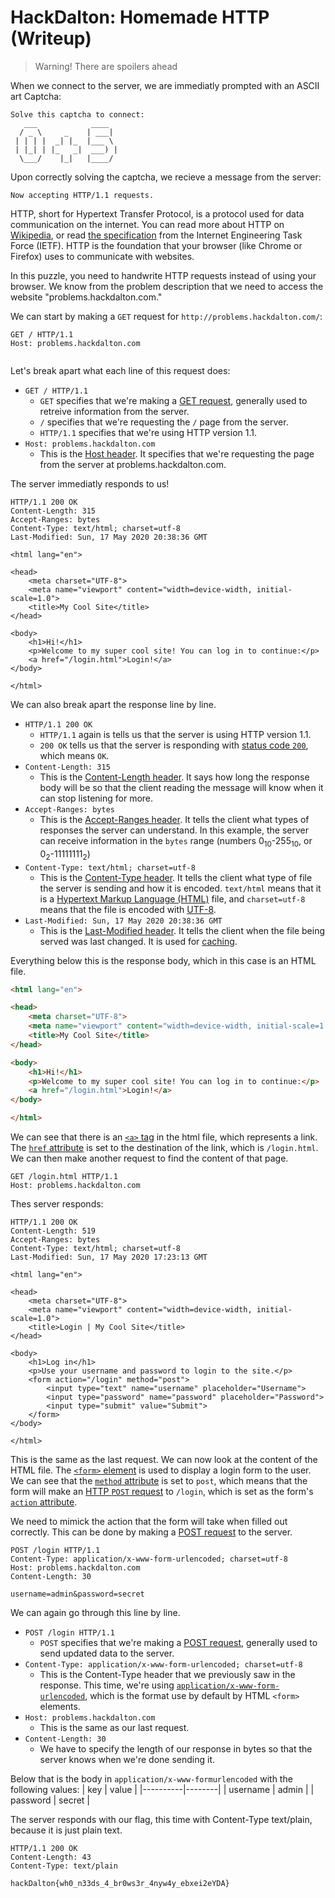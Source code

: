 # HackDalton: Homemade HTTP (Writeup)

> Warning! There are spoilers ahead

When we connect to the server, we are immediatly prompted with an ASCII art Captcha:

```
Solve this captcha to connect:
   ___            ____
  / _ \     _    | ___|
 | | | |  _| |_  |___ \
 | |_| | |_   _|  ___) |
  \___/    |_|   |____/
```

Upon correctly solving the captcha, we recieve a message from the server:
```
Now accepting HTTP/1.1 requests.
```

HTTP, short for Hypertext Transfer Protocol, is a protocol used for data communication on the internet. You can read more about HTTP on [Wikipedia](https://en.wikipedia.org/wiki/Hypertext_Transfer_Protocol), or read [the specification](https://tools.ietf.org/html/rfc7230) from the Internet Engineering Task Force (IETF). HTTP is the foundation that your browser (like Chrome or Firefox) uses to communicate with websites.

In this puzzle, you need to handwrite HTTP requests instead of using your browser. We know from the problem description that we need to access the website "problems.hackdalton.com."

We can start by making a `GET` request for `http://problems.hackdalton.com/`:
```http
GET / HTTP/1.1
Host: problems.hackdalton.com


```

Let's break apart what each line of this request does:
- `GET / HTTP/1.1`
    - `GET` specifies that we're making a [GET request](https://tools.ietf.org/html/rfc2068#section-9.3), generally used to retreive information from the server.
    - `/` specifies that we're requesting the `/` page from the server.
    - `HTTP/1.1` specifies that we're using HTTP version 1.1.
- `Host: problems.hackdalton.com`
    - This is the [Host header](https://tools.ietf.org/html/rfc2068#section-14.23). It specifies that we're requesting the page from the server at problems.hackdalton.com.

The server immediatly responds to us!
```http
HTTP/1.1 200 OK
Content-Length: 315
Accept-Ranges: bytes
Content-Type: text/html; charset=utf-8
Last-Modified: Sun, 17 May 2020 20:38:36 GMT

<html lang="en">

<head>
    <meta charset="UTF-8">
    <meta name="viewport" content="width=device-width, initial-scale=1.0">
    <title>My Cool Site</title>
</head>

<body>
    <h1>Hi!</h1>
    <p>Welcome to my super cool site! You can log in to continue:</p>
    <a href="/login.html">Login!</a>
</body>

</html>
```
We can also break apart the response line by line.
- `HTTP/1.1 200 OK`
    - `HTTP/1.1` again is tells us that the server is using HTTP version 1.1.
    - `200 OK` tells us that the server is responding with [status code `200`](https://tools.ietf.org/html/rfc2068#section-10.2.1), which means `OK`.
- `Content-Length: 315`
    - This is the [Content-Length header](https://tools.ietf.org/html/rfc2616#section-14.13). It says how long the response body will be so that the client reading the message will know when it can stop listening for more.
- `Accept-Ranges: bytes`
    - This is the [Accept-Ranges header](https://tools.ietf.org/html/rfc2616#section-14.5). It tells the client what types of responses the server can understand. In this example, the server can receive information in the `bytes` range (numbers 0<sub>10</sub>-255<sub>10</sub>, or 0<sub>2</sub>-11111111<sub>2</sub>)
- `Content-Type: text/html; charset=utf-8`
    - This is the [Content-Type header](https://tools.ietf.org/html/rfc2616#section-14.17). It tells the client what type of file the server is sending and how it is encoded. `text/html` means that it is a [Hypertext Markup Language (HTML)](https://en.wikipedia.org/wiki/HTML) file, and `charset=utf-8` means that the file is encoded with [UTF-8](https://en.wikipedia.org/wiki/UTF-8).
- `Last-Modified: Sun, 17 May 2020 20:38:36 GMT`
    - This is the [Last-Modified header](https://tools.ietf.org/html/rfc2616#section-14.29). It tells the client when the file being served was last changed. It is used for [caching](https://en.wikipedia.org/wiki/Cache_(computing)).

Everything below this is the response body, which in this case is an HTML file.

```html
<html lang="en">

<head>
    <meta charset="UTF-8">
    <meta name="viewport" content="width=device-width, initial-scale=1.0">
    <title>My Cool Site</title>
</head>

<body>
    <h1>Hi!</h1>
    <p>Welcome to my super cool site! You can log in to continue:</p>
    <a href="/login.html">Login!</a>
</body>

</html>
```

We can see that there is an [`<a>` tag](https://www.w3.org/TR/2017/REC-html52-20171214/textlevel-semantics.html#the-a-element) in the html file, which represents a link. The [`href` attribute](https://www.w3.org/TR/2017/REC-html52-20171214/links.html#element-attrdef-a-href) is set to the destination of the link, which is `/login.html`. We can then make another request to find the content of that page.

```http
GET /login.html HTTP/1.1
Host: problems.hackdalton.com
```
Thes server responds:
```http
HTTP/1.1 200 OK
Content-Length: 519
Accept-Ranges: bytes
Content-Type: text/html; charset=utf-8
Last-Modified: Sun, 17 May 2020 17:23:13 GMT

<html lang="en">

<head>
    <meta charset="UTF-8">
    <meta name="viewport" content="width=device-width, initial-scale=1.0">
    <title>Login | My Cool Site</title>
</head>

<body>
    <h1>Log in</h1>
    <p>Use your username and password to login to the site.</p>
    <form action="/login" method="post">
        <input type="text" name="username" placeholder="Username">
        <input type="password" name="password" placeholder="Password">
        <input type="submit" value="Submit">
    </form>
</body>

</html>
```
This is the same as the last request. We can now look at the content of the HTML file. The [`<form>` element](https://www.w3.org/TR/2017/REC-html52-20171214/sec-forms.html#the-form-element) is used to display a login form to the user. We can see that the [`method` attribute](https://www.w3.org/TR/2017/REC-html52-20171214/sec-forms.html#element-attrdef-form-method) is set to `post`, which means that the form will make an [HTTP `POST` request](https://tools.ietf.org/html/rfc2616#section-9.5) to `/login`, which is set as the form's [`action` attribute](https://www.w3.org/TR/2017/REC-html52-20171214/sec-forms.html#element-attrdef-form-action).

We need to mimick the action that the form will take when filled out correctly. This can be done by making a [POST request](https://tools.ietf.org/html/rfc2616#section-9.5) to the server.

```http
POST /login HTTP/1.1
Content-Type: application/x-www-form-urlencoded; charset=utf-8
Host: problems.hackdalton.com
Content-Length: 30

username=admin&password=secret
```

We can again go through this line by line.
- `POST /login HTTP/1.1`
    - `POST` specifies that we're making a [POST request](https://tools.ietf.org/html/rfc2616#section-9.5), generally used to send updated data to the server.
- `Content-Type: application/x-www-form-urlencoded; charset=utf-8`
    - This is the Content-Type header that we previously saw in the response. This time, we're using [`application/x-www-form-urlencoded`](https://www.w3.org/TR/html401/interact/forms.html#h-17.13.4.1), which is the format use by default by HTML `<form>` elements.
- `Host: problems.hackdalton.com`
    - This is the same as our last request.
- `Content-Length: 30`
    - We have to specify the length of our response in bytes so that the server knows when we're done sending it.

Below that is the body in `application/x-www-formurlencoded` with the following values:
| key | value |
|----------|--------|
| username | admin |
| password | secret |

The server responds with our flag, this time with Content-Type text/plain, because it is just plain text.

```http
HTTP/1.1 200 OK
Content-Length: 43
Content-Type: text/plain

hackDalton{wh0_n33ds_4_br0ws3r_4nyw4y_ebxei2eYDA}
```